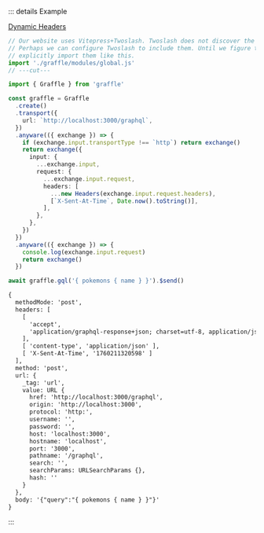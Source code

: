 ::: details Example

<div class="ExampleSnippet">
<a href="../../examples/transport-http/transport-http_extension_headers__dynamicHeaders">Dynamic Headers</a>

<!-- dprint-ignore-start -->
```ts twoslash
// Our website uses Vitepress+Twoslash. Twoslash does not discover the generated Graffle modules.
// Perhaps we can configure Twoslash to include them. Until we figure that out, we have to
// explicitly import them like this.
import './graffle/modules/global.js'
// ---cut---

import { Graffle } from 'graffle'

const graffle = Graffle
  .create()
  .transport({
    url: `http://localhost:3000/graphql`,
  })
  .anyware(({ exchange }) => {
    if (exchange.input.transportType !== `http`) return exchange()
    return exchange({
      input: {
        ...exchange.input,
        request: {
          ...exchange.input.request,
          headers: [
            ...new Headers(exchange.input.request.headers),
            [`X-Sent-At-Time`, Date.now().toString()],
          ],
        },
      },
    })
  })
  .anyware(({ exchange }) => {
    console.log(exchange.input.request)
    return exchange()
  })

await graffle.gql('{ pokemons { name } }').$send()
```
<!-- dprint-ignore-end -->

<!-- dprint-ignore-start -->
```txt
{
  methodMode: 'post',
  headers: [
    [
      'accept',
      'application/graphql-response+json; charset=utf-8, application/json; charset=utf-8'
    ],
    [ 'content-type', 'application/json' ],
    [ 'X-Sent-At-Time', '1760211320598' ]
  ],
  method: 'post',
  url: {
    _tag: 'url',
    value: URL {
      href: 'http://localhost:3000/graphql',
      origin: 'http://localhost:3000',
      protocol: 'http:',
      username: '',
      password: '',
      host: 'localhost:3000',
      hostname: 'localhost',
      port: '3000',
      pathname: '/graphql',
      search: '',
      searchParams: URLSearchParams {},
      hash: ''
    }
  },
  body: '{"query":"{ pokemons { name } }"}'
}
```
<!-- dprint-ignore-end -->

</div>
:::
